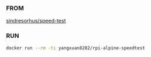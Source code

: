 ### FROM

[sindresorhus/speed-test](https://github.com/sindresorhus/speed-test)

### RUN

```bash
docker run --rm -ti yangxuan8282/rpi-alpine-speedtest
```
